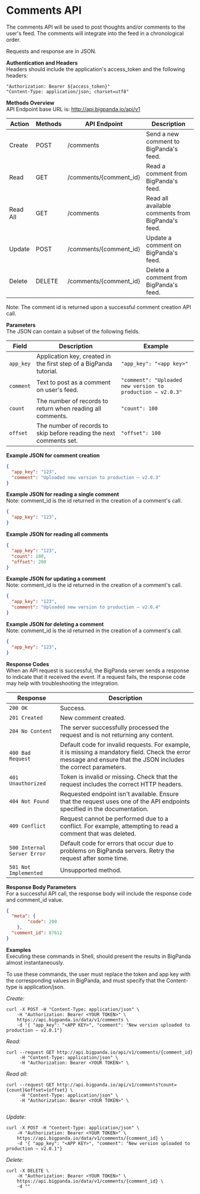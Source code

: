 # Comments API
The comments API will be used to post thoughts and/or comments to the user's feed.
The comments will integrate into the feed in a chronological order.

Requests and response are in JSON.

**Authentication and Headers**  
Headers should include the application's access_token and the following headers:  
```
"Authorization: Bearer ${access_token}"
"Content-Type: application/json; charset=utf8"
```

**Methods Overview**  
API Endpoint base URL is: http://api.bigpanda.io/api/v1  

Action	| Methods |	API Endpoint |	Description  
--------|---------|--------------|--------------  
Create |	POST 	| /comments |	Send a new comment to BigPanda's feed.  
Read |	GET |	/comments/{comment_id} | Read a comment from BigPanda's feed.  
Read All |	GET |	/comments	| Read all available comments from BigPanda's feed.  
Update |	POST |	/comments/{comment_id}	| Update a comment on BigPanda's feed.  
Delete |	DELETE |	/comments/{comment_id}	| Delete a comment from BigPanda's feed.  
Note: The comment id is returned upon a successful comment creation API call.

**Parameters**  
The JSON can contain a subset of the following fields.  

Field |	Description |	Example  
------|-------------|--------  
`app_key` |	Application key, created in the first step of a BigPanda tutorial.	| `"app_key": "<app key>"`  
`comment`	| Text to post as a comment on user's feed.	| `"comment": "Uploaded new version to production – v2.0.3"`  
`count`	| The number of records to return when reading all comments.	| `"count": 100`  
`offset`	| The number of records to skip before reading the next comments set.	| `"offset": 100`  
 

**Example JSON for comment creation**  
```JSON
{  
  "app_key": "123",  
  "comment": "Uploaded new version to production – v2.0.3"  
}
```  

**Example JSON for reading a single comment**  
Note: comment_id is the id returned in the creation of a comment's call.
```JSON
{
  "app_key": "123",
}
```

**Example JSON for reading all comments**
```JSON
{
  "app_key": "123",
  "count": 100,
  "offset": 200
}
```

**Example JSON for updating a comment**  
Note: comment_id is the id returned in the creation of a comment's call.  
```JSON
{
  "app_key": "123",
  "comment": "Uploaded new version to production – v2.0.4"
}
```

**Example JSON for deleting a comment**  
Note: comment_id is the id returned in the creation of a comment's call.  
```JSON
{
  "app_key": "123",
}
```

**Response Codes**  
When an API request is successful, the BigPanda server sends a response to indicate that it received the event. If a request fails, the response code may help with troubleshooting the integration.  

Response                   |	Description  
---------------------------|-------------  
`200 OK`	| Success.  
`201 Created` |	New comment created.  
`204 No Content` |	The server successfully processed the request and is not returning any content.  
`400 Bad Request`	| Default code for invalid requests. For example, it is missing a mandatory field. Check the error message and ensure that the JSON includes the correct parameters.  
`401 Unauthorized` |	Token is invalid or missing. Check that the request includes the correct HTTP headers.  
`404 Not Found` |	Requested endpoint isn't available. Ensure that the request uses one of the API endpoints specified in the documentation.  
`409 Conflict`	| Request cannot be performed due to a conflict. For example, attempting to read a comment that was deleted.  
`500 Internal Server Error` |	Default code for errors that occur due to problems on BigPanda servers. Retry the request after some time.  
`501 Not Implemented`	| Unsupported method.  

**Response Body Parameters**  
For a successful API call, the response body will include the response code and comment_id value.  
```JSON
{
  "meta": {
        "code": 200
    }, 
  "comment_id": 87612 
}
```

**Examples**  
Executing these commands in Shell, should present the results in BigPanda almost instantaneously.  

To use these commands, the user must replace the token and app key with the corresponding values in BigPanda, and must specify that the Content-type is application/json.  

_Create:_
```curl
curl -X POST -H "Content-Type: application/json" \
    -H "Authorization: Bearer <YOUR TOKEN>" \
    https://api.bigpanda.io/data/v1/comments \
    -d '{ "app_key": "<APP KEY>", "comment": "New version uploaded to production – v2.0.1"}
```

_Read:_  
```curl
curl --request GET http://api.bigpanda.io/api/v1/comments/{comment_id}
     -H "Content-Type: application/json" \
     -H "Authorization: Bearer <YOUR TOKEN>" \
```

_Read all:_
```curl
curl --request GET http://api.bigpanda.io/api/v1/comments?count={count}&offset={offset} \
     -H "Content-Type: application/json" \
     -H "Authorization: Bearer <YOUR TOKEN>" \        
     
```

_Update:_
```curl
curl -X POST -H "Content-Type: application/json" \
    -H "Authorization: Bearer <YOUR TOKEN>" \
    https://api.bigpanda.io/data/v1/comments/{comment_id} \
    -d '{ "app_key": "<APP KEY>", "comment": "New version uploaded to production – v2.0.1"}
```

_Delete:_
```curl
curl -X DELETE \
    -H "Authorization: Bearer <YOUR TOKEN>" \
    https://api.bigpanda.io/data/v1/comments/{comment_id} \
    -d ""
```
